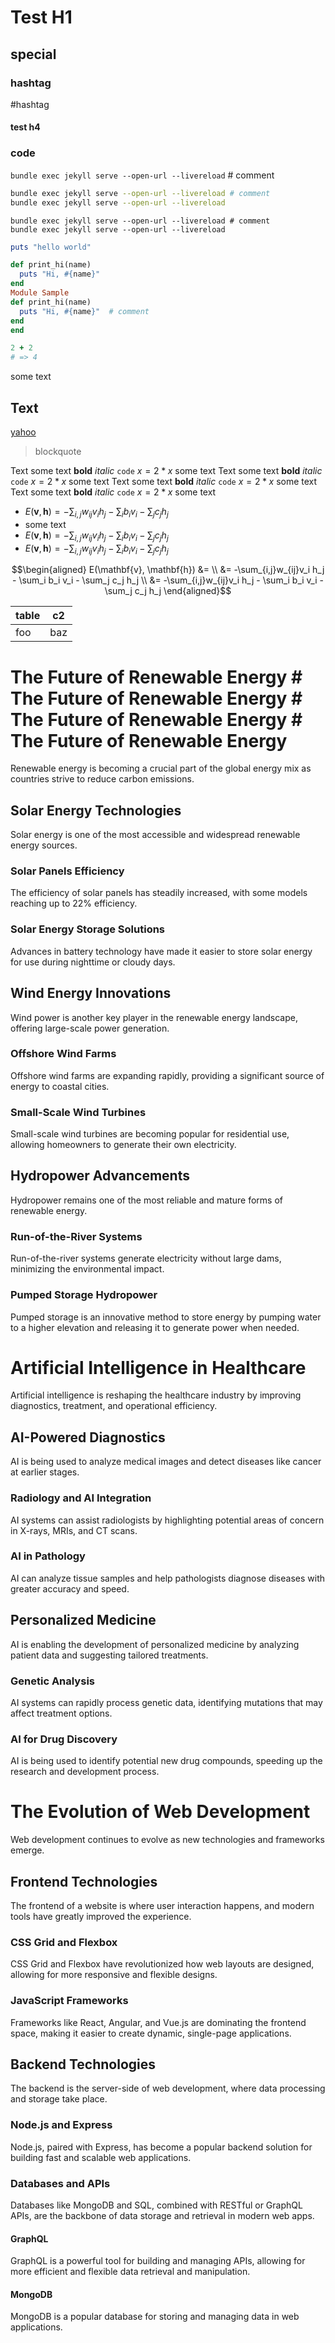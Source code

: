 # Test H1

## special

### hashtag

#hashtag

#### test h4

### code

`bundle exec jekyll serve --open-url --livereload` # comment
```bash
bundle exec jekyll serve --open-url --livereload # comment
bundle exec jekyll serve --open-url --livereload
```
```
bundle exec jekyll serve --open-url --livereload # comment
bundle exec jekyll serve --open-url --livereload
```

```ruby
puts "hello world"

def print_hi(name)
  puts "Hi, #{name}"
end
Module Sample
def print_hi(name)
  puts "Hi, #{name}"  # comment
end
end

2 + 2
# => 4
```

some text

## Text

[yahoo](https://www.yahoo.com)

> blockquote

Text  some text __bold__ _italic_ `code` $x = 2 * x$ some text
Text  some text __bold__ _italic_ `code` $x = 2 * x$ some text
Text  some text __bold__ _italic_ `code` $x = 2 * x$ some text
Text  some text __bold__ _italic_ `code` $x = 2 * x$ some text
- $E(\mathbf{v}, \mathbf{h}) = -\sum_{i,j}w_{ij}v_i h_j - \sum_i b_i v_i - \sum_j c_j h_j$
- some text
- $E(\mathbf{v}, \mathbf{h}) = -\sum_{i,j}w_{ij}v_i h_j - \sum_i b_i v_i - \sum_j c_j h_j$
- $E(\mathbf{v}, \mathbf{h}) = -\sum_{i,j}w_{ij}v_i h_j - \sum_i b_i v_i - \sum_j c_j h_j$

$$\begin{aligned}
E(\mathbf{v}, \mathbf{h}) &= \\
                          &= -\sum_{i,j}w_{ij}v_i h_j - \sum_i b_i v_i - \sum_j c_j h_j \\
                          &= -\sum_{i,j}w_{ij}v_i h_j - \sum_i b_i v_i - \sum_j c_j h_j
\end{aligned}$$

| table | c2 |
| -- | -- |
| foo | baz |

# The Future of Renewable Energy # The Future of Renewable Energy # The Future of Renewable Energy # The Future of Renewable Energy
Renewable energy is becoming a crucial part of the global energy mix as countries strive to reduce carbon emissions.

## Solar Energy Technologies
Solar energy is one of the most accessible and widespread renewable energy sources.

### Solar Panels Efficiency
The efficiency of solar panels has steadily increased, with some models reaching up to 22% efficiency.

### Solar Energy Storage Solutions
Advances in battery technology have made it easier to store solar energy for use during nighttime or cloudy days.

## Wind Energy Innovations
Wind power is another key player in the renewable energy landscape, offering large-scale power generation.

### Offshore Wind Farms
Offshore wind farms are expanding rapidly, providing a significant source of energy to coastal cities.

### Small-Scale Wind Turbines
Small-scale wind turbines are becoming popular for residential use, allowing homeowners to generate their own electricity.

## Hydropower Advancements
Hydropower remains one of the most reliable and mature forms of renewable energy.

### Run-of-the-River Systems
Run-of-the-river systems generate electricity without large dams, minimizing the environmental impact.

### Pumped Storage Hydropower
Pumped storage is an innovative method to store energy by pumping water to a higher elevation and releasing it to generate power when needed.

# Artificial Intelligence in Healthcare
Artificial intelligence is reshaping the healthcare industry by improving diagnostics, treatment, and operational efficiency.

## AI-Powered Diagnostics
AI is being used to analyze medical images and detect diseases like cancer at earlier stages.

### Radiology and AI Integration
AI systems can assist radiologists by highlighting potential areas of concern in X-rays, MRIs, and CT scans.

### AI in Pathology
AI can analyze tissue samples and help pathologists diagnose diseases with greater accuracy and speed.

## Personalized Medicine
AI is enabling the development of personalized medicine by analyzing patient data and suggesting tailored treatments.

### Genetic Analysis
AI systems can rapidly process genetic data, identifying mutations that may affect treatment options.

### AI for Drug Discovery
AI is being used to identify potential new drug compounds, speeding up the research and development process.

# The Evolution of Web Development
Web development continues to evolve as new technologies and frameworks emerge.

## Frontend Technologies
The frontend of a website is where user interaction happens, and modern tools have greatly improved the experience.

### CSS Grid and Flexbox
CSS Grid and Flexbox have revolutionized how web layouts are designed, allowing for more responsive and flexible designs.

### JavaScript Frameworks
Frameworks like React, Angular, and Vue.js are dominating the frontend space, making it easier to create dynamic, single-page applications.

## Backend Technologies
The backend is the server-side of web development, where data processing and storage take place.

### Node.js and Express
Node.js, paired with Express, has become a popular backend solution for building fast and scalable web applications.

### Databases and APIs
Databases like MongoDB and SQL, combined with RESTful or GraphQL APIs, are the backbone of data storage and retrieval in modern web apps.

#### GraphQL
GraphQL is a powerful tool for building and managing APIs, allowing for more efficient and flexible data retrieval and manipulation.

#### MongoDB
MongoDB is a popular database for storing and managing data in web applications.